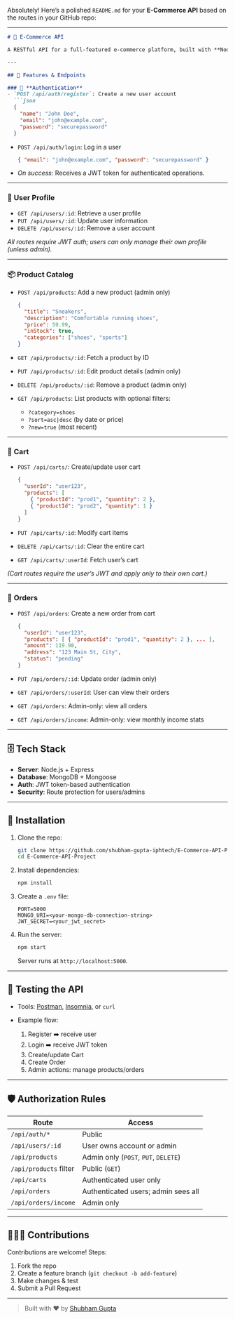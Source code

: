 Absolutely! Here’s a polished `README.md` for your **E-Commerce API** based on the routes in your GitHub repo:

---

````markdown
# 🛒 E-Commerce API

A RESTful API for a full-featured e-commerce platform, built with **Node.js**, **Express**, **MongoDB**, and **Mongoose**. It handles user management, product catalog, shopping cart, and orders.

---

## 🚀 Features & Endpoints

### 🔑 **Authentication**
- `POST /api/auth/register`: Create a new user account  
  ```json
  {
    "name": "John Doe",
    "email": "john@example.com",
    "password": "securepassword"
  }
````

* `POST /api/auth/login`: Log in a user

  ```json
  { "email": "john@example.com", "password": "securepassword" }
  ```
* *On success:* Receives a JWT token for authenticated operations.

---

### 👤 **User Profile**

* `GET /api/users/:id`: Retrieve a user profile
* `PUT /api/users/:id`: Update user information
* `DELETE /api/users/:id`: Remove a user account

*All routes require JWT auth; users can only manage their own profile (unless admin).*

---

### 📦 **Product Catalog**

* `POST /api/products`: Add a new product (admin only)

  ```json
  {
    "title": "Sneakers",
    "description": "Comfortable running shoes",
    "price": 59.99,
    "inStock": true,
    "categories": ["shoes", "sports"]
  }
  ```
* `GET /api/products/:id`: Fetch a product by ID
* `PUT /api/products/:id`: Edit product details (admin only)
* `DELETE /api/products/:id`: Remove a product (admin only)
* `GET /api/products`: List products with optional filters:

  * `?category=shoes`
  * `?sort=asc|desc` (by date or price)
  * `?new=true` (most recent)

---

### 🛒 **Cart**

* `POST /api/carts/`: Create/update user cart

  ```json
  {
    "userId": "user123",
    "products": [
      { "productId": "prod1", "quantity": 2 },
      { "productId": "prod2", "quantity": 1 }
    ]
  }
  ```
* `PUT /api/carts/:id`: Modify cart items
* `DELETE /api/carts/:id`: Clear the entire cart
* `GET /api/carts/:userId`: Fetch user’s cart

*(Cart routes require the user’s JWT and apply only to their own cart.)*

---

### 📑 **Orders**

* `POST /api/orders`: Create a new order from cart

  ```json
  {
    "userId": "user123",
    "products": [ { "productId": "prod1", "quantity": 2 }, ... ],
    "amount": 119.98,
    "address": "123 Main St, City",
    "status": "pending"
  }
  ```
* `PUT /api/orders/:id`: Update order (admin only)
* `GET /api/orders/:userId`: User can view their orders
* `GET /api/orders`: Admin-only: view all orders
* `GET /api/orders/income`: Admin-only: view monthly income stats

---

## 🗄️ Tech Stack

* **Server**: Node.js + Express
* **Database**: MongoDB + Mongoose
* **Auth**: JWT token-based authentication
* **Security**: Route protection for users/admins

---

## 💾 Installation

1. Clone the repo:

   ```bash
   git clone https://github.com/shubham-gupta-iphtech/E-Commerce-API-Project.git
   cd E-Commerce-API-Project
   ```
2. Install dependencies:

   ```bash
   npm install
   ```
3. Create a `.env` file:

   ```env
   PORT=5000
   MONGO_URI=<your-mongo-db-connection-string>
   JWT_SECRET=<your_jwt_secret>
   ```
4. Run the server:

   ```bash
   npm start
   ```

   Server runs at `http://localhost:5000`.

---

## 🧪 Testing the API

* Tools: [Postman](https://www.postman.com), [Insomnia](https://insomnia.rest/), or `curl`
* Example flow:

  1. Register ➡️ receive user
  2. Login ➡️ receive JWT token
  3. Create/update Cart
  4. Create Order
  5. Admin actions: manage products/orders

---

## 🛡️ Authorization Rules

| Route                  | Access                               |
| ---------------------- | ------------------------------------ |
| `/api/auth/*`          | Public                               |
| `/api/users/:id`       | User owns account or admin           |
| `/api/products`        | Admin only (`POST`, `PUT`, `DELETE`) |
| `/api/products` filter | Public (`GET`)                       |
| `/api/carts`           | Authenticated user only              |
| `/api/orders`          | Authenticated users; admin sees all  |
| `/api/orders/income`   | Admin only                           |

---

## 🧑‍🤝‍🧑 Contributions

Contributions are welcome! Steps:

1. Fork the repo
2. Create a feature branch (`git checkout -b add-feature`)
3. Make changes & test
4. Submit a Pull Request

---

> Built with ❤️ by [Shubham Gupta](https://github.com/shubham-gupta-iphtech)

```

